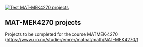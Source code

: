 [![Test MAT-MEK4270 projects](https://github.com/felofix/matmek4270-projects/actions/workflows/matmek4270.yml/badge.svg)](https://github.com/felofix/matmek4270-projects/actions/workflows/matmek4270.yml)

## MAT-MEK4270 projects

Projects to be completed for the course MATMEK-4270 (https://www.uio.no/studier/emner/matnat/math/MAT-MEK4270/)
